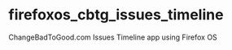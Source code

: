 firefoxos_cbtg_issues_timeline
==============================

ChangeBadToGood.com Issues Timeline app using Firefox OS

